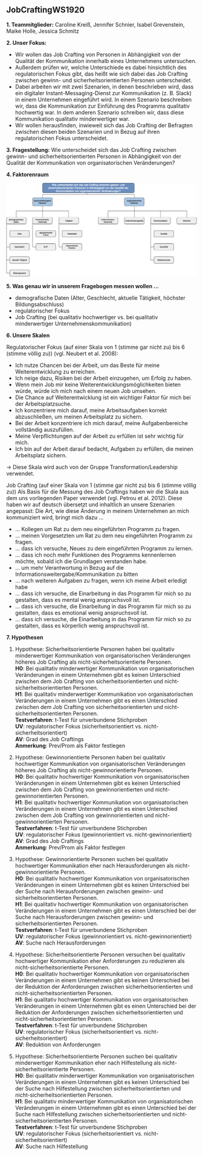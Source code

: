 
## JobCraftingWS1920


**1. Teammitglieder:** Caroline Kreiß, Jennifer Schnier, Isabel Grevenstein, Maike Holle, Jessica Schmitz

**2. Unser Fokus:** 

* Wir wollen das Job Crafting von Personen in Abhängigkeit von der Qualität der Kommunikation innerhalb eines Unternehmens untersuchen.
* Außerdem prüfen wir, welche Unterschiede es dabei hinsichtlich des regulatorischen Fokus gibt, das heißt wie sich dabei das Job Crafting zwischen gewinn- und sicherheitsorientierten Personen unterscheidet.
* Dabei arbeiten wir mit zwei Szenarien, in denen beschrieben wird, dass ein digitaler Instant-Messaging-Dienst zur Kommunikation (z. B. Slack) in einem Unternehmen eingeführt wird. In einem Szenario beschreiben wir, dass die Kommunikation zur Einführung des Programms qualitativ hochwertig war. In dem anderen Szenario schreiben wir, dass diese Kommunikation qualitativ minderwertiger war. 
* Wir wollen herausfinden, inwieweit sich das Job Crafting der Befragten zwischen diesen beiden Szenarien und in Bezug auf ihren regulatorischen Fokus unterscheidet.

**3. Fragestellung:** Wie unterscheidet sich das Job Crafting zwischen gewinn- und sicherheitsorientierten Personen in Abhängigkeit von der Qualität der Kommunikation von organisatorischen Veränderungen?

**4. Faktorenraum**

![Faktorenraum](https://raw.githubusercontent.com/JessicaS2512/JobCraftingWS1920/master/images/Faktorenraum%20Job%20Crafting.png)

**5. Was genau wir in unserem Fragebogen messen wollen ...**

* demografische Daten (Alter, Geschlecht, aktuelle Tätigkeit, höchster Bildungsabschluss)
* regulatorischer Fokus
* Job Crafting (bei qualitativ hochwertiger vs. bei qualitativ minderwertiger Unternehmenskommunikation)

**6. Unsere Skalen**

Regulatorischer Fokus (auf einer Skala von 1 (stimme gar nicht zu) bis 6 (stimme völlig zu)) (vgl. Neubert et al. 2008):

* Ich nutze Chancen bei der Arbeit, um das Beste für meine Weiterentwicklung zu erreichen.
* Ich neige dazu, Risiken bei der Arbeit einzugehen, um Erfolg zu haben.
* Wenn mein Job mir keine Weiterentwicklungsmöglichkeiten bieten würde, würde ich mich nach einem neuen Job umsehen.
* Die Chance auf Weiterentwicklung ist ein wichtiger Faktor für mich bei der Arbeitsplatzsuche.
* Ich konzentriere mich darauf, meine Arbeitsaufgaben korrekt abzuschließen, um meinen Arbeitsplatz zu sichern.
* Bei der Arbeit konzentriere ich mich darauf, meine Aufgabenbereiche vollständig auszufüllen.
* Meine Verpflichtungen auf der Arbeit zu erfüllen ist sehr wichtig für mich.
* Ich bin auf der Arbeit darauf bedacht, Aufgaben zu erfüllen, die meinen Arbeitsplatz sichern.

-> Diese Skala wird auch von der Gruppe Transformation/Leadership verwendet.

Job Crafting (auf einer Skala von 1 (stimme gar nicht zu) bis 6 (stimme völlig zu)) 
Als Basis für die Messung des Job Craftings haben wir die Skala aus dem uns vorliegenden Paper verwendet (vgl. Petrou et al. 2012). Diese haben wir auf deutsch übersetzt und inhaltlich an unsere Szenarien angepasst:
Die Art, wie diese Änderung in meinem Unternehmen an mich kommuniziert wird, bringt mich dazu ...

* ... Kollegen um Rat zu dem neu eingeführten Programm zu fragen.
* ... meinen Vorgesetzten um Rat zu dem neu eingeführten Programm zu fragen.
* ... dass ich versuche, Neues zu dem eingeführten Programm zu lernen.
* ... dass ich noch mehr Funktionen des Programms kennenlernen möchte, sobald ich die Grundlagen verstanden habe.
* ... um mehr Verantwortung in Bezug auf die Informationsweitergabe/Kommunikation zu bitten
* ... nach weiteren Aufgaben zu fragen, wenn ich meine Arbeit erledigt habe
* ... dass ich versuche, die Einarbeitung in das Programm für mich so zu gestalten, dass es mental wenig anspruchsvoll ist.
* ... dass ich versuche, die Einarbeitung in das Programm für mich so zu gestalten, dass es emotional wenig anspruchsvoll ist.
* ... dass ich versuche, die Einarbeitung in das Programm für mich so zu gestalten, dass es körperlich wenig anspruchsvoll ist.

**7. Hypothesen**

1. Hypothese: Sicherheitsorientierte Personen haben bei qualitativ minderwertiger Kommunikation von organisatorischen Veränderungen höheres Job Crafting als nicht-sicherheitsorientierte Personen.  
**H0**: Bei qualitativ minderwertiger Kommunikation von organisatorischen Veränderungen in einem Unternehmen gibt es keinen Unterschied zwischen dem Job Crafting von sicherheitsorientierten und nicht-sicherheitsorientierten Personen.  
**H1**: Bei qualitativ minderwertiger Kommunikation von organisatorischen Veränderungen in einem Unternehmen gibt es einen Unterschied zwischen dem Job Crafting von sicherheitsorientierten und nicht-sicherheitsorientierten Personen.  
**Testverfahren**: t-Test für unverbundene Stichproben  
**UV**: regulatorischer Fokus (sicherheitsorientiert vs. nicht-sicherheitsorientiert)  
**AV**: Grad des Job Craftings  
**Anmerkung**: Prev/Prom als Faktor festlegen


2. Hypothese: Gewinnorientierte Personen haben bei qualitativ hochwertiger Kommunikation von organisatorischen Veränderungen höheres Job Crafting als nicht-gewinnorientierte Personen.   
**H0**: Bei qualitativ hochwertiger Kommunikation von organisatorischen Veränderungen in einem Unternehmen gibt es keinen Unterschied zwischen dem Job Crafting von gewinnorientierten und nicht-gewinnorientierten Personen.  
**H1**: Bei qualitativ hochwertiger Kommunikation von organisatorischen Veränderungen in einem Unternehmen gibt es einen Unterschied zwischen dem Job Crafting von gewinnorientierten und nicht-gewinnorientierten Personen.  
**Testverfahren**: t-Test für unverbundene Stichproben  
**UV**: regulatorischer Fokus (gewinnorientiert vs. nicht-gewinnorientiert)  
**AV**: Grad des Job Craftings  
**Anmerkung**: Prev/Prom als Faktor festlegen

3. Hypothese: Gewinnorientierte Personen suchen bei qualitativ hochwertiger Kommunikation eher nach Herausforderungen als nicht-gewinnorientierte Personen.  
**H0**: Bei qualitativ hochwertiger Kommunikation von organisatorischen Veränderungen in einem Unternehmen gibt es keinen Unterschied bei der Suche nach Herausforderungen zwischen gewinn- und sicherheitsorientierten Personen.  
**H1**: Bei qualitativ hochwertiger Kommunikation von organisatorischen Veränderungen in einem Unternehmen gibt es einen Unterschied bei der Suche nach Herausforderungen zwischen gewinn- und sicherheitsorientierten Personen.  
**Testverfahren**: t-Test für unverbundene Stichproben  
**UV**: regulatorischer Fokus (gewinnorientiert vs. nicht-gewinnorientiert)  
**AV**: Suche nach Herausforderungen

4. Hypothese: Sicherheitsorientierte Personen versuchen bei qualitativ hochwertiger Kommunikation eher Anforderungen zu reduzieren als nicht-sicherheitsorientierte Personen.  
**H0**: Bei qualitativ hochwertiger Kommunikation von organisatorischen Veränderungen in einem Unternehmen gibt es keinen Unterschied bei der Reduktion der Anforderungen zwischen sicherheitsorientierten und nicht-sicherheitsorientierten Personen.  
**H1**: Bei qualitativ hochwertiger Kommunikation von organisatorischen Veränderungen in einem Unternehmen gibt es einen Unterschied bei der Reduktion der Anforderungen zwischen sicherheitsorientierten und nicht-sicherheitsorientierten Personen.  
**Testverfahren**: t-Test für unverbundene Stichproben  
**UV**: regulatorischer Fokus (sicherheitsorientiert vs. nicht-sicherheitsorientiert)  
**AV**: Reduktion von Anforderungen

5. Hypothese: Sicherheitsorientierte Personen suchen bei qualitativ minderwertiger Kommunikation eher nach Hilfestellung als nicht-sicherheitsorientierte Personen.  
**H0**: Bei qualitativ minderwertiger Kommunikation von organisatorischen Veränderungen in einem Unternehmen gibt es keinen Unterschied bei der Suche nach Hilfestellung zwischen sicherheitsorientierten und nicht-sicherheitsorientierten Personen.  
**H1**: Bei qualitativ minderwertiger Kommunikation von organisatorischen Veränderungen in einem Unternehmen gibt es einen Unterschied bei der Suche nach Hilfestellung zwischen sicherheitsorientierten und nicht-sicherheitsorientierten Personen.  
**Testverfahren**: t-Test für unverbundene Stichproben  
**UV**: regulatorischer Fokus (sicherheitsorientiert vs. nicht-sicherheitsorientiert)  
**AV**: Suche nach Hilfestellung

